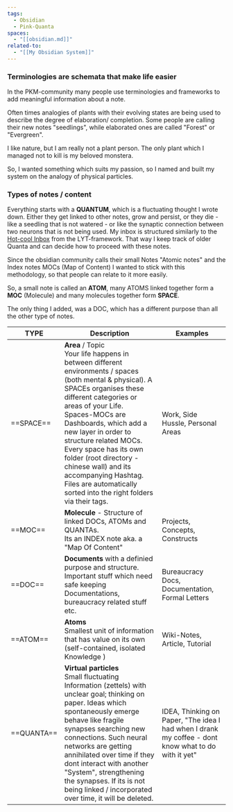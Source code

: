 ```yaml
---
tags:
  - Obsidian
  - Pink-Quanta
spaces:
  - "[[obsidian.md]]"
related-to:
  - "[[My Obsidian System]]"
---
```

### Terminologies are schemata that make life easier


In the PKM-community many people use terminologies and frameworks to add meaningful information about a note. 

Often times analogies of plants with their evolving states are being used to describe the degree of elaboration/ completion. Some people are calling their new notes "seedlings", while elaborated ones are called "Forest" or "Evergreen".

I like nature, but I am really not a plant person. The only plant which I managed not to kill is my beloved monstera.

So, I wanted something which suits my passion, so I named and built my system on the analogy of physical particles.

### Types of notes / content

Everything starts with a **QUANTUM**, which is a fluctuating thought I wrote down. Either they get linked to other notes, grow and persist, or they die - like a seedling that is not watered - or like the synaptic connection between two neurons that is not being used.
My inbox is structured similarly to the [Hot-cool Inbox](https://notes.linkingyourthinking.com/Atlas/Inbox) from the LYT-framework. That way I keep track of older Quanta and can decide how to proceed with these notes.

Since the obsidian community calls their small Notes "Atomic notes" and the Index notes MOCs (Map of Content) I wanted to stick with this methodology, so that people can relate to it more easily.


So, a small note is called an **ATOM**, many ATOMS linked together form a **MOC** (Molecule) and many molecules together form **SPACE**.

The only thing I added, was a DOC, which has a different purpose than all the other type of notes.


| TYPE       | Description                                                                                                                                                                                                                                                                                                                                                                                                                                      | Examples                                                                                             |
| ---------- | ------------------------------------------------------------------------------------------------------------------------------------------------------------------------------------------------------------------------------------------------------------------------------------------------------------------------------------------------------------------------------------------------------------------------------------------------ | ---------------------------------------------------------------------------------------------------- |
| ==SPACE==  | **Area**  / Topic <br>Your life happens in between different environments / spaces (both mental & physical). A SPACEs organises these different categories or areas of your Life. <br>Spaces-MOCs are Dashboards, which add a new layer in order to structure related MOCs. Every space has its own folder (root directory - chinese wall) and its  accompanying Hashtag.  Files are automatically sorted into the right folders via their tags. | Work, Side Hussle, Personal Areas                                                                    |
| ==MOC==    | **Molecule** - Structure of linked DOCs, ATOMs and QUANTAs.<br>Its an INDEX note aka. a "Map Of Content"                                                                                                                                                                                                                                                                                                                                         | Projects, Concepts, Constructs                                                                       |
| ==DOC==    | **Documents** with a definied purpose and structure. Important stuff which need safe keeping<br>Documentations, bureaucracy related stuff etc.                                                                                                                                                                                                                                                                                                   | Bureaucracy Docs, Documentation, Formal Letters                                                      |
| ==ATOM==   | **Atoms** <br>Smallest unit of information that has value on its own (self-contained, isolated Knowledge )                                                                                                                                                                                                                                                                                                                                       | Wiki-Notes,<br>Article, Tutorial                                                                     |
| ==QUANTA== | **Virtual particles**<br>Small fluctuating Information (zettels) with unclear goal; thinking on paper. Ideas which spontaneously emerge behave like fragile synapses searching new connections. Such neural networks are getting annihilated over time if they dont interact with another "System", strengthening the synapses. If its is not being linked / incorporated over time, it will be deleted.                                         | IDEA,  Thinking on Paper, "The idea I had when I drank my coffee - dont know what to do with it yet" |
